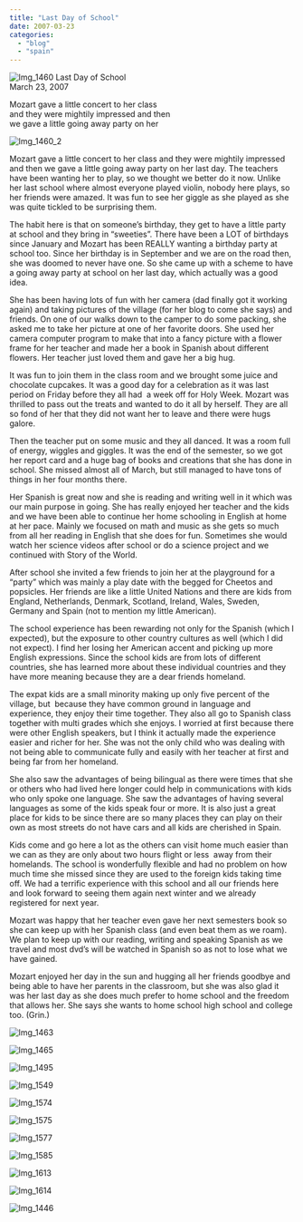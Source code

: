 ```yaml
---
title: "Last Day of School"
date: 2007-03-23
categories: 
  - "blog"
  - "spain"
---
```


 ![Img_1460](https://pub-ac94b3f306b24c0dba4238943c97f2e1.r2.dev/photos/uncategorized/2008/04/08/img_1460.png) Last Day of School  
March 23, 2007

Mozart gave a little concert to her class  
and they were mightily impressed and then  
we gave a little going away party on her

<!--more-->

![Img_1460_2](https://pub-ac94b3f306b24c0dba4238943c97f2e1.r2.dev/photos/uncategorized/2008/04/08/img_1460_2.png)

  
Mozart gave a little concert to her class and they were mightily impressed and then we gave a little going away party on her last day. The teachers have been wanting her to play, so we thought we better do it now. Unlike her last school where almost everyone played violin, nobody here plays, so her friends were amazed. It was fun to see her giggle as she played as she was quite tickled to be surprising them.

The habit here is that on someone’s birthday, they get to have a little party at school and they bring in “sweeties”. There have been a LOT of birthdays since January and Mozart has been REALLY wanting a birthday party at school too. Since her birthday is in September and we are on the road then, she was doomed to never have one. So she came up with a scheme to have a going away party at school on her last day, which actually was a good idea.

She has been having lots of fun with her camera (dad finally got it working again) and taking pictures of the village (for her blog to come she says) and friends. On one of our walks down to the camper to do some packing, she asked me to take her picture at one of her favorite doors. She used her camera computer program to make that into a fancy picture with a flower frame for her teacher and made her a book in Spanish about different flowers. Her teacher just loved them and gave her a big hug.

It was fun to join them in the class room and we brought some juice and chocolate cupcakes. It was a good day for a celebration as it was last period on Friday before they all had  a week off for Holy Week. Mozart was thrilled to pass out the treats and wanted to do it all by herself. They are all so fond of her that they did not want her to leave and there were hugs galore.

Then the teacher put on some music and they all danced. It was a room full of energy, wiggles and giggles. It was the end of the semester, so we got her report card and a huge bag of books and creations that she has done in school. She missed almost all of March, but still managed to have tons of things in her four months there.

Her Spanish is great now and she is reading and writing well in it which was our main purpose in going. She has really enjoyed her teacher and the kids and we have been able to continue her home schooling in English at home at her pace. Mainly we focused on math and music as she gets so much from all her reading in English that she does for fun. Sometimes she would watch her science videos after school or do a science project and we continued with Story of the World.

After school she invited a few friends to join her at the playground for a “party” which was mainly a play date with the begged for Cheetos and popsicles. Her friends are like a little United Nations and there are kids from England, Netherlands, Denmark, Scotland, Ireland, Wales, Sweden, Germany and Spain (not to mention my little American).

The school experience has been rewarding not only for the Spanish (which I expected), but the exposure to other country cultures as well (which I did not expect). I find her losing her American accent and picking up more English expressions. Since the school kids are from lots of different countries, she has learned more about these individual countries and they have more meaning because they are a dear friends homeland.

The expat kids are a small minority making up only five percent of the village, but  because they have common ground in language and experience, they enjoy their time together. They also all go to Spanish class together with multi grades which she enjoys. I worried at first because there were other English speakers, but I think it actually made the experience easier and richer for her. She was not the only child who was dealing with not being able to communicate fully and easily with her teacher at first and being far from her homeland.

She also saw the advantages of being bilingual as there were times that she or others who had lived here longer could help in communications with kids who only spoke one language. She saw the advantages of having several languages as some of the kids speak four or more. It is also just a great place for kids to be since there are so many places they can play on their own as most streets do not have cars and all kids are cherished in Spain.

Kids come and go here a lot as the others can visit home much easier than we can as they are only about two hours flight or less  away from their homelands. The school is wonderfully flexible and had no problem on how much time she missed since they are used to the foreign kids taking time off. We had a terrific experience with this school and all our friends here and look forward to seeing them again next winter and we already registered for next year.

Mozart was happy that her teacher even gave her next semesters book so she can keep up with her Spanish class (and even beat them as we roam). We plan to keep up with our reading, writing and speaking Spanish as we travel and most dvd’s will be watched in Spanish so as not to lose what we have gained.

Mozart enjoyed her day in the sun and hugging all her friends goodbye and being able to have her parents in the classroom, but she was also glad it was her last day as she does much prefer to home school and the freedom that allows her. She says she wants to home school high school and college too. (Grin.)

![Img_1463](https://pub-ac94b3f306b24c0dba4238943c97f2e1.r2.dev/photos/uncategorized/2008/04/08/img_1463.png)

![Img_1465](https://pub-ac94b3f306b24c0dba4238943c97f2e1.r2.dev/photos/uncategorized/2008/04/08/img_1465.png)

![Img_1495](https://pub-ac94b3f306b24c0dba4238943c97f2e1.r2.dev/photos/uncategorized/2008/04/08/img_1495.png)

![Img_1549](https://pub-ac94b3f306b24c0dba4238943c97f2e1.r2.dev/photos/uncategorized/2008/04/08/img_1549.png)

![Img_1574](https://pub-ac94b3f306b24c0dba4238943c97f2e1.r2.dev/photos/uncategorized/2008/04/08/img_1574.png)

![Img_1575](https://pub-ac94b3f306b24c0dba4238943c97f2e1.r2.dev/photos/uncategorized/2008/04/08/img_1575.png)

![Img_1577](https://pub-ac94b3f306b24c0dba4238943c97f2e1.r2.dev/photos/uncategorized/2008/04/08/img_1577.png)

![Img_1585](https://pub-ac94b3f306b24c0dba4238943c97f2e1.r2.dev/photos/uncategorized/2008/04/08/img_1585.png)

![Img_1613](https://pub-ac94b3f306b24c0dba4238943c97f2e1.r2.dev/photos/uncategorized/2008/04/08/img_1613.png)

![Img_1614](https://pub-ac94b3f306b24c0dba4238943c97f2e1.r2.dev/photos/uncategorized/2008/04/08/img_1614.png)

![Img_1446](https://pub-ac94b3f306b24c0dba4238943c97f2e1.r2.dev/photos/uncategorized/2008/04/08/img_1446.png)
